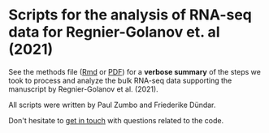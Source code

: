 # Scripts for the analysis of RNA-seq data for Regnier-Golanov et. al (2021)

See the methods file ([Rmd](https://raw.githubusercontent.com/abcwcm/Regnier-Golanov2021/main/methods.Rmd?token=ABF6H2TY7CAW6M2BLSZOWRK76NHMS) or [PDF](https://github.com/abcwcm/Regnier-Golanov2021/blob/main/methods.pdf)) for a **verbose summary** of the steps we took to process and analyze the bulk RNA-seq data supporting the manuscript by Regnier-Golanov et al. (2021).

All scripts were written by Paul Zumbo and Friederike Dündar.

Don't hesitate to [get in touch](https://abc.med.cornell.edu/) with questions related to the code.
